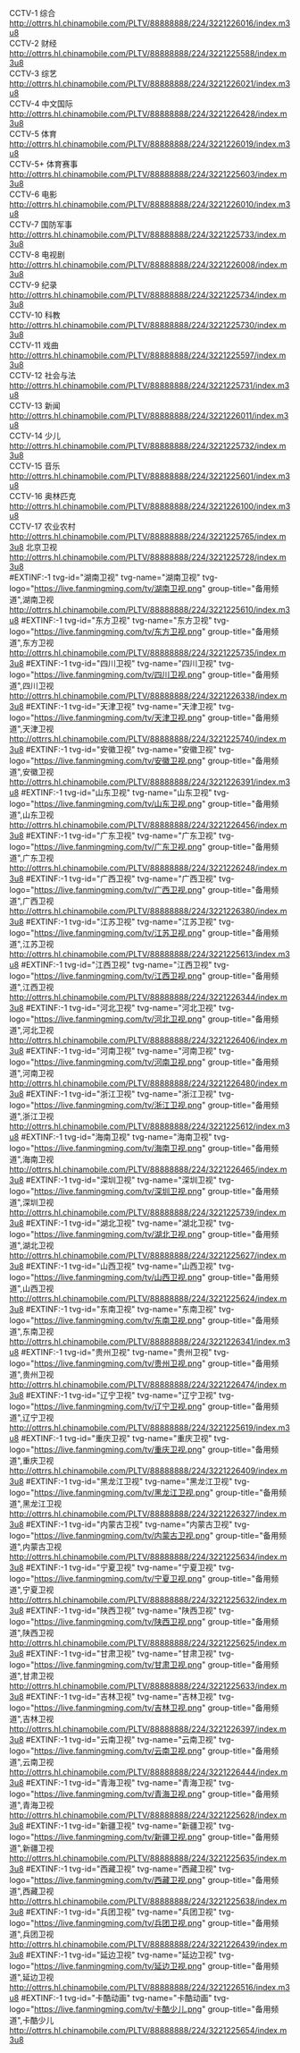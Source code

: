 CCTV-1 综合<http://ottrrs.hl.chinamobile.com/PLTV/88888888/224/3221226016/index.m3u8>    
CCTV-2 财经<http://ottrrs.hl.chinamobile.com/PLTV/88888888/224/3221225588/index.m3u8>  
CCTV-3 综艺<http://ottrrs.hl.chinamobile.com/PLTV/88888888/224/3221226021/index.m3u8>  
CCTV-4 中文国际<http://ottrrs.hl.chinamobile.com/PLTV/88888888/224/3221226428/index.m3u8>  
CCTV-5 体育<http://ottrrs.hl.chinamobile.com/PLTV/88888888/224/3221226019/index.m3u8>  
CCTV-5+ 体育赛事<http://ottrrs.hl.chinamobile.com/PLTV/88888888/224/3221225603/index.m3u8>  
CCTV-6 电影<http://ottrrs.hl.chinamobile.com/PLTV/88888888/224/3221226010/index.m3u8>  
CCTV-7 国防军事<http://ottrrs.hl.chinamobile.com/PLTV/88888888/224/3221225733/index.m3u8>  
CCTV-8 电视剧<http://ottrrs.hl.chinamobile.com/PLTV/88888888/224/3221226008/index.m3u8>  
CCTV-9 纪录<http://ottrrs.hl.chinamobile.com/PLTV/88888888/224/3221225734/index.m3u8>  
CCTV-10 科教<http://ottrrs.hl.chinamobile.com/PLTV/88888888/224/3221225730/index.m3u8>  
CCTV-11 戏曲<http://ottrrs.hl.chinamobile.com/PLTV/88888888/224/3221225597/index.m3u8>  
CCTV-12 社会与法<http://ottrrs.hl.chinamobile.com/PLTV/88888888/224/3221225731/index.m3u8>  
CCTV-13 新闻<http://ottrrs.hl.chinamobile.com/PLTV/88888888/224/3221226011/index.m3u8>  
CCTV-14 少儿<http://ottrrs.hl.chinamobile.com/PLTV/88888888/224/3221225732/index.m3u8>  
CCTV-15 音乐<http://ottrrs.hl.chinamobile.com/PLTV/88888888/224/3221225601/index.m3u8>  
CCTV-16 奥林匹克<http://ottrrs.hl.chinamobile.com/PLTV/88888888/224/3221226100/index.m3u8>  
CCTV-17 农业农村<http://ottrrs.hl.chinamobile.com/PLTV/88888888/224/3221225765/index.m3u8>
北京卫视<http://ottrrs.hl.chinamobile.com/PLTV/88888888/224/3221225728/index.m3u8>  
#EXTINF:-1 tvg-id="湖南卫视" tvg-name="湖南卫视" tvg-logo="https://live.fanmingming.com/tv/湖南卫视.png" group-title="备用频道",湖南卫视
http://ottrrs.hl.chinamobile.com/PLTV/88888888/224/3221225610/index.m3u8
#EXTINF:-1 tvg-id="东方卫视" tvg-name="东方卫视" tvg-logo="https://live.fanmingming.com/tv/东方卫视.png" group-title="备用频道",东方卫视
http://ottrrs.hl.chinamobile.com/PLTV/88888888/224/3221225735/index.m3u8
#EXTINF:-1 tvg-id="四川卫视" tvg-name="四川卫视" tvg-logo="https://live.fanmingming.com/tv/四川卫视.png" group-title="备用频道",四川卫视
http://ottrrs.hl.chinamobile.com/PLTV/88888888/224/3221226338/index.m3u8
#EXTINF:-1 tvg-id="天津卫视" tvg-name="天津卫视" tvg-logo="https://live.fanmingming.com/tv/天津卫视.png" group-title="备用频道",天津卫视
http://ottrrs.hl.chinamobile.com/PLTV/88888888/224/3221225740/index.m3u8
#EXTINF:-1 tvg-id="安徽卫视" tvg-name="安徽卫视" tvg-logo="https://live.fanmingming.com/tv/安徽卫视.png" group-title="备用频道",安徽卫视
http://ottrrs.hl.chinamobile.com/PLTV/88888888/224/3221226391/index.m3u8
#EXTINF:-1 tvg-id="山东卫视" tvg-name="山东卫视" tvg-logo="https://live.fanmingming.com/tv/山东卫视.png" group-title="备用频道",山东卫视
http://ottrrs.hl.chinamobile.com/PLTV/88888888/224/3221226456/index.m3u8
#EXTINF:-1 tvg-id="广东卫视" tvg-name="广东卫视" tvg-logo="https://live.fanmingming.com/tv/广东卫视.png" group-title="备用频道",广东卫视
http://ottrrs.hl.chinamobile.com/PLTV/88888888/224/3221226248/index.m3u8
#EXTINF:-1 tvg-id="广西卫视" tvg-name="广西卫视" tvg-logo="https://live.fanmingming.com/tv/广西卫视.png" group-title="备用频道",广西卫视
http://ottrrs.hl.chinamobile.com/PLTV/88888888/224/3221226380/index.m3u8
#EXTINF:-1 tvg-id="江苏卫视" tvg-name="江苏卫视" tvg-logo="https://live.fanmingming.com/tv/江苏卫视.png" group-title="备用频道",江苏卫视
http://ottrrs.hl.chinamobile.com/PLTV/88888888/224/3221225613/index.m3u8
#EXTINF:-1 tvg-id="江西卫视" tvg-name="江西卫视" tvg-logo="https://live.fanmingming.com/tv/江西卫视.png" group-title="备用频道",江西卫视
http://ottrrs.hl.chinamobile.com/PLTV/88888888/224/3221226344/index.m3u8
#EXTINF:-1 tvg-id="河北卫视" tvg-name="河北卫视" tvg-logo="https://live.fanmingming.com/tv/河北卫视.png" group-title="备用频道",河北卫视
http://ottrrs.hl.chinamobile.com/PLTV/88888888/224/3221226406/index.m3u8
#EXTINF:-1 tvg-id="河南卫视" tvg-name="河南卫视" tvg-logo="https://live.fanmingming.com/tv/河南卫视.png" group-title="备用频道",河南卫视
http://ottrrs.hl.chinamobile.com/PLTV/88888888/224/3221226480/index.m3u8
#EXTINF:-1 tvg-id="浙江卫视" tvg-name="浙江卫视" tvg-logo="https://live.fanmingming.com/tv/浙江卫视.png" group-title="备用频道",浙江卫视
http://ottrrs.hl.chinamobile.com/PLTV/88888888/224/3221225612/index.m3u8
#EXTINF:-1 tvg-id="海南卫视" tvg-name="海南卫视" tvg-logo="https://live.fanmingming.com/tv/海南卫视.png" group-title="备用频道",海南卫视
http://ottrrs.hl.chinamobile.com/PLTV/88888888/224/3221226465/index.m3u8
#EXTINF:-1 tvg-id="深圳卫视" tvg-name="深圳卫视" tvg-logo="https://live.fanmingming.com/tv/深圳卫视.png" group-title="备用频道",深圳卫视
http://ottrrs.hl.chinamobile.com/PLTV/88888888/224/3221225739/index.m3u8
#EXTINF:-1 tvg-id="湖北卫视" tvg-name="湖北卫视" tvg-logo="https://live.fanmingming.com/tv/湖北卫视.png" group-title="备用频道",湖北卫视
http://ottrrs.hl.chinamobile.com/PLTV/88888888/224/3221225627/index.m3u8
#EXTINF:-1 tvg-id="山西卫视" tvg-name="山西卫视" tvg-logo="https://live.fanmingming.com/tv/山西卫视.png" group-title="备用频道",山西卫视
http://ottrrs.hl.chinamobile.com/PLTV/88888888/224/3221225624/index.m3u8
#EXTINF:-1 tvg-id="东南卫视" tvg-name="东南卫视" tvg-logo="https://live.fanmingming.com/tv/东南卫视.png" group-title="备用频道",东南卫视
http://ottrrs.hl.chinamobile.com/PLTV/88888888/224/3221226341/index.m3u8
#EXTINF:-1 tvg-id="贵州卫视" tvg-name="贵州卫视" tvg-logo="https://live.fanmingming.com/tv/贵州卫视.png" group-title="备用频道",贵州卫视
http://ottrrs.hl.chinamobile.com/PLTV/88888888/224/3221226474/index.m3u8
#EXTINF:-1 tvg-id="辽宁卫视" tvg-name="辽宁卫视" tvg-logo="https://live.fanmingming.com/tv/辽宁卫视.png" group-title="备用频道",辽宁卫视
http://ottrrs.hl.chinamobile.com/PLTV/88888888/224/3221225619/index.m3u8
#EXTINF:-1 tvg-id="重庆卫视" tvg-name="重庆卫视" tvg-logo="https://live.fanmingming.com/tv/重庆卫视.png" group-title="备用频道",重庆卫视
http://ottrrs.hl.chinamobile.com/PLTV/88888888/224/3221226409/index.m3u8
#EXTINF:-1 tvg-id="黑龙江卫视" tvg-name="黑龙江卫视" tvg-logo="https://live.fanmingming.com/tv/黑龙江卫视.png" group-title="备用频道",黑龙江卫视
http://ottrrs.hl.chinamobile.com/PLTV/88888888/224/3221226327/index.m3u8
#EXTINF:-1 tvg-id="内蒙古卫视" tvg-name="内蒙古卫视" tvg-logo="https://live.fanmingming.com/tv/内蒙古卫视.png" group-title="备用频道",内蒙古卫视
http://ottrrs.hl.chinamobile.com/PLTV/88888888/224/3221225634/index.m3u8
#EXTINF:-1 tvg-id="宁夏卫视" tvg-name="宁夏卫视" tvg-logo="https://live.fanmingming.com/tv/宁夏卫视.png" group-title="备用频道",宁夏卫视
http://ottrrs.hl.chinamobile.com/PLTV/88888888/224/3221225632/index.m3u8
#EXTINF:-1 tvg-id="陕西卫视" tvg-name="陕西卫视" tvg-logo="https://live.fanmingming.com/tv/陕西卫视.png" group-title="备用频道",陕西卫视
http://ottrrs.hl.chinamobile.com/PLTV/88888888/224/3221225625/index.m3u8
#EXTINF:-1 tvg-id="甘肃卫视" tvg-name="甘肃卫视" tvg-logo="https://live.fanmingming.com/tv/甘肃卫视.png" group-title="备用频道",甘肃卫视
http://ottrrs.hl.chinamobile.com/PLTV/88888888/224/3221225633/index.m3u8
#EXTINF:-1 tvg-id="吉林卫视" tvg-name="吉林卫视" tvg-logo="https://live.fanmingming.com/tv/吉林卫视.png" group-title="备用频道",吉林卫视
http://ottrrs.hl.chinamobile.com/PLTV/88888888/224/3221226397/index.m3u8
#EXTINF:-1 tvg-id="云南卫视" tvg-name="云南卫视" tvg-logo="https://live.fanmingming.com/tv/云南卫视.png" group-title="备用频道",云南卫视
http://ottrrs.hl.chinamobile.com/PLTV/88888888/224/3221226444/index.m3u8
#EXTINF:-1 tvg-id="青海卫视" tvg-name="青海卫视" tvg-logo="https://live.fanmingming.com/tv/青海卫视.png" group-title="备用频道",青海卫视
http://ottrrs.hl.chinamobile.com/PLTV/88888888/224/3221225628/index.m3u8
#EXTINF:-1 tvg-id="新疆卫视" tvg-name="新疆卫视" tvg-logo="https://live.fanmingming.com/tv/新疆卫视.png" group-title="备用频道",新疆卫视
http://ottrrs.hl.chinamobile.com/PLTV/88888888/224/3221225635/index.m3u8
#EXTINF:-1 tvg-id="西藏卫视" tvg-name="西藏卫视" tvg-logo="https://live.fanmingming.com/tv/西藏卫视.png" group-title="备用频道",西藏卫视
http://ottrrs.hl.chinamobile.com/PLTV/88888888/224/3221225638/index.m3u8
#EXTINF:-1 tvg-id="兵团卫视" tvg-name="兵团卫视" tvg-logo="https://live.fanmingming.com/tv/兵团卫视.png" group-title="备用频道",兵团卫视
http://ottrrs.hl.chinamobile.com/PLTV/88888888/224/3221226439/index.m3u8
#EXTINF:-1 tvg-id="延边卫视" tvg-name="延边卫视" tvg-logo="https://live.fanmingming.com/tv/延边卫视.png" group-title="备用频道",延边卫视
http://ottrrs.hl.chinamobile.com/PLTV/88888888/224/3221226516/index.m3u8
#EXTINF:-1 tvg-id="卡酷动画" tvg-name="卡酷动画" tvg-logo="https://live.fanmingming.com/tv/卡酷少儿.png" group-title="备用频道",卡酷少儿
http://ottrrs.hl.chinamobile.com/PLTV/88888888/224/3221225654/index.m3u8